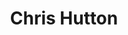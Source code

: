 ---
id: chris
svg: ./chris_hutton.png
title: 'Chris Hutton'
url : 'https://www.linkedin.com/in/chris-hutton-a3034777/'
---